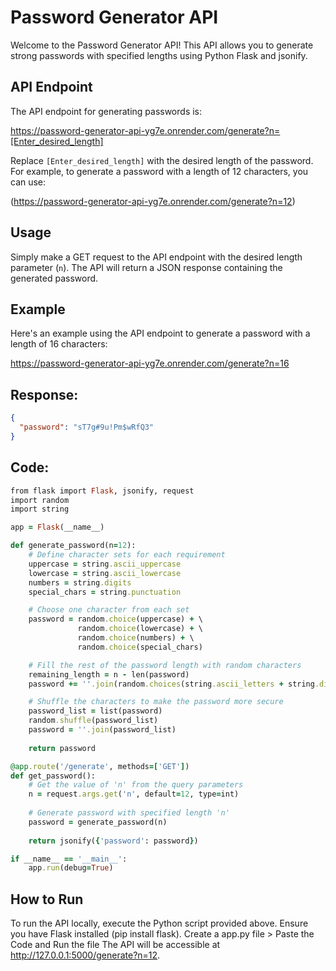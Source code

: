 # Password Generator API

Welcome to the Password Generator API! This API allows you to generate strong passwords with specified lengths using Python Flask and jsonify.

## API Endpoint

The API endpoint for generating passwords is:

https://password-generator-api-yg7e.onrender.com/generate?n=[Enter_desired_length]


Replace `[Enter_desired_length]` with the desired length of the password. For example, to generate a password with a length of 12 characters, you can use:

(https://password-generator-api-yg7e.onrender.com/generate?n=12)


## Usage

Simply make a GET request to the API endpoint with the desired length parameter (`n`). The API will return a JSON response containing the generated password.

## Example

Here's an example using the API endpoint to generate a password with a length of 16 characters:

https://password-generator-api-yg7e.onrender.com/generate?n=16



## Response:

```json
{
  "password": "sT7g#9u!Pm$wRfQ3"
}
```
## Code:
```ruby
from flask import Flask, jsonify, request
import random
import string

app = Flask(__name__)

def generate_password(n=12):
    # Define character sets for each requirement
    uppercase = string.ascii_uppercase
    lowercase = string.ascii_lowercase
    numbers = string.digits
    special_chars = string.punctuation

    # Choose one character from each set
    password = random.choice(uppercase) + \
               random.choice(lowercase) + \
               random.choice(numbers) + \
               random.choice(special_chars)

    # Fill the rest of the password length with random characters
    remaining_length = n - len(password)
    password += ''.join(random.choices(string.ascii_letters + string.digits + string.punctuation, k=remaining_length))

    # Shuffle the characters to make the password more secure
    password_list = list(password)
    random.shuffle(password_list)
    password = ''.join(password_list)
    
    return password

@app.route('/generate', methods=['GET'])
def get_password():
    # Get the value of 'n' from the query parameters
    n = request.args.get('n', default=12, type=int)
    
    # Generate password with specified length 'n'
    password = generate_password(n)
    
    return jsonify({'password': password})

if __name__ == '__main__':
    app.run(debug=True)

```

## How to Run
To run the API locally, execute the Python script provided above. Ensure you have Flask installed (pip install flask). 
Create a app.py file > Paste the Code and Run the file
The API will be accessible at http://127.0.0.1:5000/generate?n=12.






